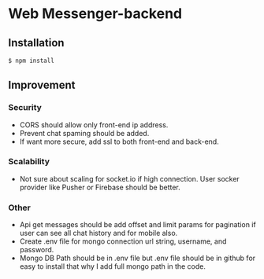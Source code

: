 # Web Messenger-backend

## Installation

```bash
$ npm install
```
## Improvement

### Security
- CORS should allow only front-end ip address.
- Prevent chat spaming should be added.
- If want more secure, add ssl to both front-end and back-end.

### Scalability
- Not sure about scaling for socket.io if high connection. User socker provider like Pusher or Firebase should be better.

### Other
- Api get messages should be add offset and limit params for pagination if user can see all chat history and for mobile also.
- Create .env file for mongo connection url string, username, and password.
- Mongo DB Path should be in .env file but .env file should be in github for easy to install that why I add full mongo path in the code.
